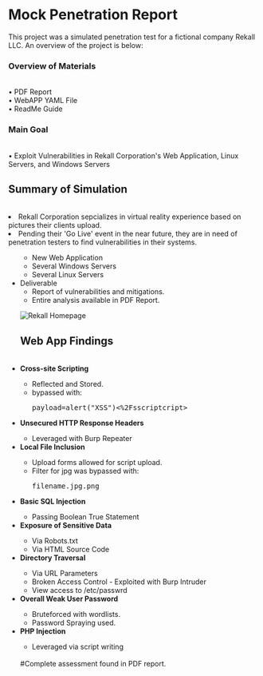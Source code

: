 # Mock Penetration Report
This project was a simulated penetration test for a fictional company Rekall LLC. An overview of the project is below:  

<h3><b>Overview of Materials </b></h3> <br>
&#x2022; PDF Report <br>
&#x2022; WebAPP YAML File <br>
&#x2022; ReadMe Guide <br>

<h3><b> Main Goal </b> </h3> <br>
&#x2022; Exploit Vulnerabilities in Rekall Corporation's Web Application, Linux Servers, and Windows Servers <br>


<h2><b> Summary of Simulation </b> </h2> <br>
<LI>Rekall Corporation sepcializes in virtual reality experience based on pictures their clients upload.
<LI>Pending their 'Go Live' event in the near future, they are in need of penetration testers to find vulnerabilities in their systems.
<UL>
<UL>
<LI>New Web Application
<LI>Several Windows Servers
<LI>Several Linux Servers
</UL>
<LI>Deliverable
<UL>
<LI>Report of vulnerabilities and mitigations.
<LI>Entire analysis available in PDF Report.
</UL>

  ![Rekall Homepage](https://user-images.githubusercontent.com/110432400/227113443-5136097d-4767-4592-b213-ab48ac3ab0a4.png)



<h2><b> Web App Findings </b> </h2> <br>

<LI> <b> Cross-site Scripting </b> </LI>
<UL>
<LI>Reflected and Stored.
  <LI> bypassed with: <pre>payload=<sscriptcript>alert("XSS")<%2Fsscriptcript> </pre>
</UL>
<LI> <b>Unsecured HTTP Response Headers</b></LI>  
<UL>
<LI>Leveraged with Burp Repeater
</UL>
<LI> <b>Local File Inclusion  </b></LI>
<UL>
<LI>Upload forms allowed for script upload.
<LI>Filter for jpg was bypassed with: <pre>filename.jpg.png </pre>
</UL>
<LI> <b>Basic SQL Injection</b>  </LI>
<UL>
<LI>Passing Boolean True Statement
</UL>
<LI> <b>Exposure of Sensitive Data</b></LI>
<UL>
<LI> Via Robots.txt 
<LI> Via HTML Source Code
</UL>
<LI> <b>Directory Traversal</b></LI>
<UL>
<LI> Via URL Parameters 
<LI> Broken Access Control - Exploited with Burp Intruder
<LI> View access to /etc/passwrd
</UL>

<LI> <b>Overall Weak User Password</b></LI>
<UL>
<LI> Bruteforced with wordlists.
<LI> Password Spraying used.
</UL>
<LI> <b>PHP Injection </b></LI>
<UL>
<LI> Leveraged via script writing
</UL>
<br>
#Complete assessment found in PDF report.
